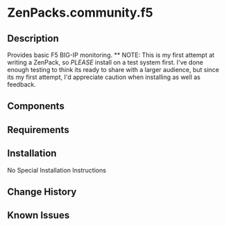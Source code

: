 # ZenPacks.community.f5
## Description
Provides basic F5 BIG-IP monitoring.
** NOTE: This is my first attempt at writing a ZenPack, so *PLEASE* install on 
a test system first. I've done enough testing to think its ready to share with 
a larger audience, but since its my first attempt, I'd appreciate caution when 
installing as well as feedback.

## Components

## Requirements

## Installation
No Special Installation Instructions

## Change History

## Known Issues